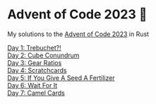 # Advent of Code 2023 🎄

My solutions to the [Advent of Code 2023](https://adventofcode.com/2023/) in Rust

[Day 1: Trebuchet?!](https://github.com/dellink/advent-of-code/blob/main/2023/src/bin/01.rs)\
[Day 2: Cube Conundrum](https://github.com/dellink/advent-of-code/blob/main/2023/src/bin/02.rs)\
[Day 3: Gear Ratios](https://github.com/dellink/advent-of-code/blob/main/2023/src/bin/03.rs)\
[Day 4: Scratchcards](https://github.com/dellink/advent-of-code/blob/main/2023/src/bin/04.rs)\
[Day 5: If You Give A Seed A Fertilizer](https://github.com/dellink/advent-of-code/blob/main/2023/src/bin/05.rs)\
[Day 6: Wait For It](https://github.com/dellink/advent-of-code/blob/main/2023/src/bin/06.rs)\
[Day 7: Camel Cards](https://github.com/dellink/advent-of-code/blob/main/2023/src/bin/07.rs)
